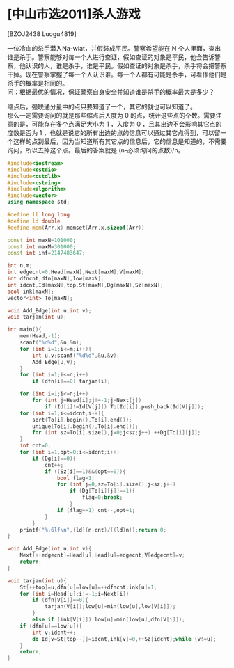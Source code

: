 # [中山市选2011]杀人游戏
[BZOJ2438 Luogu4819]

一位冷血的杀手潜入Na-wiat，并假装成平民。警察希望能在 N 个人里面，查出谁是杀手。警察能够对每一个人进行查证，假如查证的对象是平民，他会告诉警察，他认识的人，谁是杀手，谁是平民。假如查证的对象是杀手，杀手将会把警察干掉。现在警察掌握了每一个人认识谁。每一个人都有可能是杀手，可看作他们是杀手的概率是相同的。  
问：根据最优的情况，保证警察自身安全并知道谁是杀手的概率最大是多少？

缩点后，强联通分量中的点只要知道了一个，其它的就也可以知道了。  
那么一定需要询问的就是那些缩点后入度为 0 的点，统计这些点的个数。需要注意的是，可能存在多个点满足大小为 1 ，入度为 0 ，且其出边不会影响其它点的度数是否为 1 ，也就是说它的所有出边的点的信息可以通过其它点得到，可以留一个这样的点到最后，因为当知道所有其它点的信息后，它的信息是知道的，不需要询问，所以去掉这个点。最后的答案就是 (n-必须询问的点数)/n。

```cpp
#include<iostream>
#include<cstdio>
#include<cstdlib>
#include<cstring>
#include<algorithm>
#include<vector>
using namespace std;

#define ll long long
#define ld double
#define mem(Arr,x) memset(Arr,x,sizeof(Arr))

const int maxN=101000;
const int maxM=301000;
const int inf=2147483647;

int n,m;
int edgecnt=0,Head[maxN],Next[maxM],V[maxM];
int dfncnt,dfn[maxN],low[maxN];
int idcnt,Id[maxN],top,St[maxN],Dg[maxN],Sz[maxN];
bool ink[maxN];
vector<int> To[maxN];

void Add_Edge(int u,int v);
void tarjan(int u);

int main(){
	mem(Head,-1);
	scanf("%d%d",&n,&m);
	for (int i=1;i<=m;i++){
		int u,v;scanf("%d%d",&u,&v);
		Add_Edge(u,v);
	}
	for (int i=1;i<=n;i++)
		if (dfn[i]==0) tarjan(i);

	for (int i=1;i<=n;i++)
		for (int j=Head[i];j!=-1;j=Next[j])
			if (Id[i]!=Id[V[j]]) To[Id[i]].push_back(Id[V[j]]);
	for (int i=1;i<=idcnt;i++){
		sort(To[i].begin(),To[i].end());
		unique(To[i].begin(),To[i].end());
		for (int sz=To[i].size(),j=0;j<sz;j++) ++Dg[To[i][j]];
	}
	int cnt=0;
	for (int i=1,opt=0;i<=idcnt;i++)
		if (Dg[i]==0){
			cnt++;
			if ((Sz[i]==1)&&(opt==0)){
				bool flag=1;
				for (int j=0,sz=To[i].size();j<sz;j++)
					if (Dg[To[i][j]]==1){
						flag=0;break;
					}
				if (flag==1) cnt--,opt=1;
			}
		}
	printf("%.6lf\n",(ld)(n-cnt)/((ld)n));return 0;
}

void Add_Edge(int u,int v){
	Next[++edgecnt]=Head[u];Head[u]=edgecnt;V[edgecnt]=v;
	return;
}

void tarjan(int u){
	St[++top]=u;dfn[u]=low[u]=++dfncnt;ink[u]=1;
	for (int i=Head[u];i!=-1;i=Next[i])
		if (dfn[V[i]]==0){
			tarjan(V[i]);low[u]=min(low[u],low[V[i]]);
		}
		else if (ink[V[i]]) low[u]=min(low[u],dfn[V[i]]);
	if (dfn[u]==low[u]){
		int v;idcnt++;
		do Id[v=St[top--]]=idcnt,ink[v]=0,++Sz[idcnt];while (v!=u);
	}
	return;
}
```